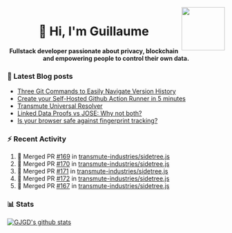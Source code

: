 <img align='right' src='https://user-images.githubusercontent.com/5713670/87202985-820dcb80-c2b6-11ea-9f56-7ec461c497c3.gif' width='100"'>

<h1 align="center">👋 Hi, I'm Guillaume</h1>
<h4 align="center">Fullstack developer passionate about privacy, blockchain and empowering people to control their own data.

### 📝 Latest Blog posts

<!-- BLOG-POST-LIST:START -->
- [Three Git Commands to Easily Navigate Version History](https://gjgd.medium.com/three-git-commands-to-easily-navigate-version-history-95998c391353?source=rss-35e0d58bf235------2)
- [Create your Self-Hosted Github Action Runner in 5 minutes](https://gjgd.medium.com/create-your-self-hosted-github-action-runner-in-5-minutes-a9eff615edc4?source=rss-35e0d58bf235------2)
- [Transmute Universal Resolver](https://medium.com/transmute-techtalk/transmute-universal-resolver-b6c8509858f?source=rss-35e0d58bf235------2)
- [Linked Data Proofs vs JOSE: Why not both?](https://medium.com/transmute-techtalk/linked-data-proofs-vs-jose-why-not-both-1594393418cc?source=rss-35e0d58bf235------2)
- [Is your browser safe against fingerprint tracking?](https://gjgd.medium.com/is-your-browser-safe-against-fingerprint-tracking-6126952b805b?source=rss-35e0d58bf235------2)
<!-- BLOG-POST-LIST:END -->

### :zap: Recent Activity

<!--START_SECTION:activity-->
1. 🎉 Merged PR [#169](https://github.com/transmute-industries/sidetree.js/pull/169) in [transmute-industries/sidetree.js](https://github.com/transmute-industries/sidetree.js)
2. 🎉 Merged PR [#170](https://github.com/transmute-industries/sidetree.js/pull/170) in [transmute-industries/sidetree.js](https://github.com/transmute-industries/sidetree.js)
3. 🎉 Merged PR [#171](https://github.com/transmute-industries/sidetree.js/pull/171) in [transmute-industries/sidetree.js](https://github.com/transmute-industries/sidetree.js)
4. 🎉 Merged PR [#172](https://github.com/transmute-industries/sidetree.js/pull/172) in [transmute-industries/sidetree.js](https://github.com/transmute-industries/sidetree.js)
5. 🎉 Merged PR [#167](https://github.com/transmute-industries/sidetree.js/pull/167) in [transmute-industries/sidetree.js](https://github.com/transmute-industries/sidetree.js)
<!--END_SECTION:activity-->

### 📊 Stats

[![GJGD's github stats](https://github-readme-stats.vercel.app/api?username=gjgd&count_private=true&show_icons=true&custom_title=My%20Github%20Stats)](https://github.com/anuraghazra/github-readme-stats)
